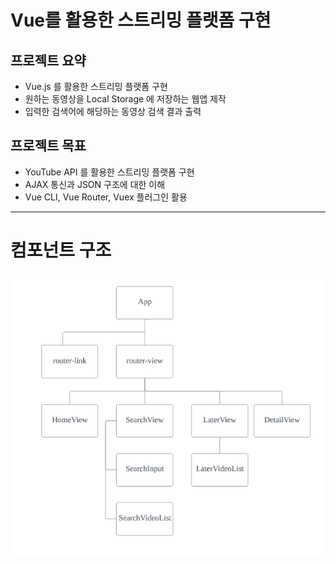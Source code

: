 # Vue를 활용한 스트리밍 플랫폼 구현
## 프로젝트 요약
- Vue.js 를 활용한 스트리밍 플랫폼 구현
- 원하는 동영상을 Local Storage 에 저장하는 웹앱 제작
- 입력한 검색어에 해당하는 동영상 검색 결과 출력
## 프로젝트 목표
- YouTube API 를 활용한 스트리밍 플랫폼 구현
- AJAX 통신과 JSON 구조에 대한 이해
- Vue CLI, Vue Router, Vuex 플러그인 활용
---
# 컴포넌트 구조
![컴포넌트 구조](README.assets/0.png)